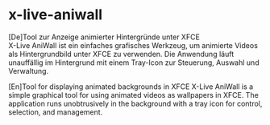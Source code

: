 # x-live-aniwall

[De]Tool zur Anzeige animierter Hintergründe unter XFCE  
X-Live AniWall ist ein einfaches grafisches Werkzeug, um animierte Videos als  Hintergrundbild unter XFCE zu verwenden. Die Anwendung läuft unauffällig im  Hintergrund mit einem Tray-Icon zur Steuerung, Auswahl und Verwaltung.

[En]Tool for displaying animated backgrounds in XFCE
X-Live AniWall is a simple graphical tool for using animated videos as wallpapers in XFCE. The application runs unobtrusively in the background with a tray icon for control, selection, and management.
